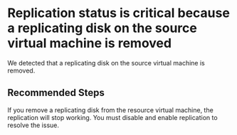 <properties
    pageTitle="A replicating disk on the source virtual machine cannot be found"
    description="Microsoft Azure has information regarding your issue"
    infoBubbleText="Microsoft Azure has information regarding your issue."
    service="microsoft.recoveryservices"
    resource="vaults"
    authors="asgang"
    ms.author="asgang,genli"
    displayOrder=""
    articleId="ASR_A2A_ReplicationNotProgressing_DiskRemoved"
    diagnosticScenario="ASRV2AReplicationNotProgressingHealthIssues"
    selfHelpType="Diagnostics"
    supportTopicIds=""
    resourceTags=""
    productPesIds="16370"
    cloudEnvironments="Public"
/>

# Replication status is critical because a replicating disk on the source virtual machine is removed
<!--issueDescription-->
We detected that a replicating disk on the source virtual machine is removed.
<!--/issueDescription-->

## **Recommended Steps**

If you remove a replicating disk from the resource virtual machine, the replication will stop working. You must disable and enable replication to resolve the issue.